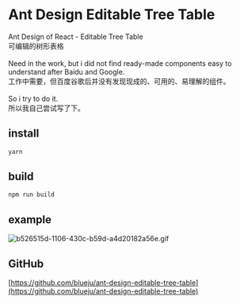 # Ant Design Editable Tree Table

Ant Design of React - Editable Tree Table<br />可编辑的树形表格<br />
<br />Need in the work, but i did not find ready-made components easy to understand after Baidu and Google.<br />工作中需要，但百度谷歌后并没有发现现成的、可用的、易理解的组件。<br />
<br />So i try to do it.<br />所以我自己尝试写了下。<br />

<a name="x4Byo"></a>
## install
```bash
yarn
```


<a name="MjM3Z"></a>
## build
```bash
npm run build
```


<a name="w1zs0"></a>
## example
![b526515d-1106-430c-b59d-a4d20182a56e.gif](https://cdn.nlark.com/yuque/0/2020/gif/117103/1596638705206-e305e79b-fbb6-4928-8b71-e023a6297113.gif#align=left&display=inline&height=378&margin=%5Bobject%20Object%5D&name=b526515d-1106-430c-b59d-a4d20182a56e.gif&originHeight=378&originWidth=1349&size=1278196&status=done&style=shadow&width=1349)<br />

<a name="L9YdB"></a>
## GitHub
[https://github.com/blueju/ant-design-editable-tree-table](https://github.com/blueju/ant-design-editable-tree-table)

